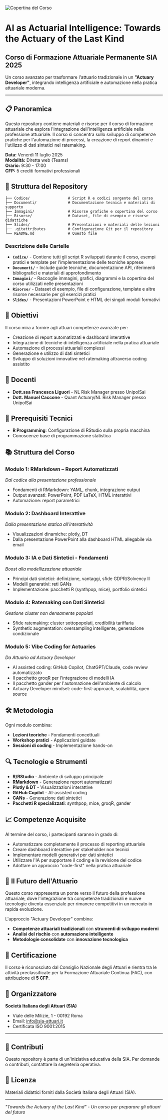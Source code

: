 ![Copertina del Corso](Immagini/header.png)

# AI as Actuarial Intelligence: Towards the Actuary of the Last Kind

## Corso di Formazione Attuariale Permanente SIA 2025

Un corso avanzato per trasformare l'attuario tradizionale in un **"Actuary Developer"**, integrando intelligenza artificiale e automazione nella pratica attuariale moderna.

---

## 📋 Panoramica

Questo repository contiene materiali e risorse per il corso di formazione attuariale che esplora l'integrazione dell'intelligenza artificiale nella professione attuariale. Il corso si concentra sullo sviluppo di competenze pratiche per l'automazione di processi, la creazione di report dinamici e l'utilizzo di dati sintetici nel ratemaking.

**Data:** Venerdì 11 luglio 2025  
**Modalità:** Diretta web (Teams)  
**Orario:** 9:30 - 17:00  
**CFP:** 5 crediti formativi professionali

## 📁 Struttura del Repository

```
├── Codice/                 # Script R e codici sorgente del corso
├── Documenti/              # Documentazione tecnica e materiali di supporto
├── Immagini/               # Risorse grafiche e copertina del corso
├── Risorse/                # Dataset, file di esempio e risorse didattiche
├── Slides/                 # Presentazioni e materiali delle lezioni
├── .gitattributes          # Configurazione Git per il repository
└── README.md               # Questo file
```

### **Descrizione delle Cartelle**

- **`Codice/`** - Contiene tutti gli script R sviluppati durante il corso, esempi pratici e template per l'implementazione delle tecniche apprese
- **`Documenti/`** - Include guide tecniche, documentazione API, riferimenti bibliografici e materiali di approfondimento
- **`Immagini/`** - Raccoglie immagini, grafici, diagrammi e la copertina del corso utilizzati nelle presentazioni
- **`Risorse/`** - Dataset di esempio, file di configurazione, template e altre risorse necessarie per gli esercizi pratici
- **`Slides/`** - Presentazioni PowerPoint e HTML dei singoli moduli formativi

## 🎯 Obiettivi

Il corso mira a fornire agli attuari competenze avanzate per:

- Creazione di report automatizzati e dashboard interattive
- Integrazione di tecniche di intelligenza artificiale nella pratica attuariale
- Automazione di processi attuariali complessi
- Generazione e utilizzo di dati sintetici
- Sviluppo di soluzioni innovative nel ratemaking attraverso coding assistito

## 👥 Docenti

- **Dott.ssa Francesca Liguori** - NL Risk Manager presso UnipolSai
- **Dott. Manuel Caccone** - Quant Actuary/NL Risk Manager presso UnipolSai

## 🔧 Prerequisiti Tecnici

- **R Programming**: Configurazione di RStudio sulla propria macchina
- Conoscenze base di programmazione statistica

## 📚 Struttura del Corso

### **Modulo 1: RMarkdown – Report Automatizzati**
*Dal codice alla presentazione professionale*

- Fondamenti di RMarkdown: YAML, chunk, integrazione output
- Output avanzati: PowerPoint, PDF LaTeX, HTML interattivi
- Automazione: report parametrici

### **Modulo 2: Dashboard Interattive**
*Dalla presentazione statica all'interattività*

- Visualizzazioni dinamiche: plotly, DT
- Dalla presentazione PowerPoint alla dashboard HTML allegabile via email

### **Modulo 3: IA e Dati Sintetici - Fondamenti**
*Boost alla modellizzazione attuariale*

- Principi dati sintetici: definizione, vantaggi, sfide GDPR/Solvency II
- Modelli generativi: reti GANs
- Implementazione: pacchetti R (synthpop, mice), portfolio sintetici

### **Modulo 4: Ratemaking con Dati Sintetici**
*Gestione cluster non densamente popolati*

- Sfide ratemaking: cluster sottopopolati, credibilità tariffaria
- Synthetic augmentation: oversampling intelligente, generazione condizionale

### **Modulo 5: Vibe Coding for Actuaries**
*Da Attuario ad Actuary Developer*

- AI assisted coding: GitHub Copilot, ChatGPT/Claude, code review automatizzato
- Il pacchetto groqR per l'integrazione di modelli IA
- Il pacchetto gander per l'automazione dell'ambiente di calcolo
- Actuary Developer mindset: code-first-approach, scalabilità, open source

## 🛠️ Metodologia

Ogni modulo combina:
- **Lezioni teoriche** - Fondamenti concettuali
- **Workshop pratici** - Applicazioni guidate
- **Sessioni di coding** - Implementazione hands-on

## 🔍 Tecnologie e Strumenti

- **R/RStudio** - Ambiente di sviluppo principale
- **RMarkdown** - Generazione report automatizzati
- **Plotly & DT** - Visualizzazioni interattive
- **GitHub Copilot** - AI-assisted coding
- **GANs** - Generazione dati sintetici
- **Pacchetti R specializzati**: synthpop, mice, groqR, gander

## 📈 Competenze Acquisite

Al termine del corso, i partecipanti saranno in grado di:

- Automatizzare completamente il processo di reporting attuariale
- Creare dashboard interattive per stakeholder non tecnici
- Implementare modelli generativi per dati sintetici
- Utilizzare l'IA per supportare il coding e la revisione del codice
- Adottare un approccio "code-first" nella pratica attuariale

## 🚀 Il Futuro dell'Attuario

Questo corso rappresenta un ponte verso il futuro della professione attuariale, dove l'integrazione tra competenze tradizionali e nuove tecnologie diventa essenziale per rimanere competitivi in un mercato in rapida evoluzione.

L'approccio "Actuary Developer" combina:
- **Competenze attuariali tradizionali** con **strumenti di sviluppo moderni**
- **Analisi del rischio** con **automazione intelligente**
- **Metodologie consolidate** con **innovazione tecnologica**

## 📝 Certificazione

Il corso è riconosciuto dal Consiglio Nazionale degli Attuari e rientra tra le attività preclassificate per la Formazione Attuariale Continua (FAC), con attribuzione di **5 CFP**.

## 🏢 Organizzatore

**Società Italiana degli Attuari (SIA)**
- Viale delle Milizie, 1 - 00192 Roma
- Email: info@sia-attuari.it
- Certificata ISO 9001:2015

---

## 🤝 Contributi

Questo repository è parte di un'iniziativa educativa della SIA. Per domande o contributi, contattare la segreteria operativa.

## 📄 Licenza

Materiali didattici forniti dalla Società Italiana degli Attuari (SIA).

---

*"Towards the Actuary of the Last Kind" - Un corso per preparare gli attuari del futuro*